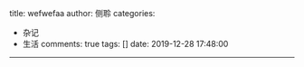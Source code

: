 title: wefwefaa
author: 侧聆
categories:
  - 杂记
  - 生活
comments: true
tags: []
date: 2019-12-28 17:48:00
---
